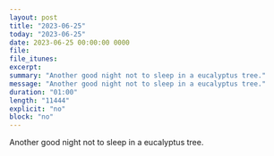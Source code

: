 ```yaml
---
layout: post
title: "2023-06-25"
today: "2023-06-25"
date: 2023-06-25 00:00:00 0000
file:
file_itunes:
excerpt:
summary: "Another good night not to sleep in a eucalyptus tree."
message: "Another good night not to sleep in a eucalyptus tree."
duration: "01:00"
length: "11444"
explicit: "no"
block: "no"
---
```

Another good night not to sleep in a eucalyptus tree.

